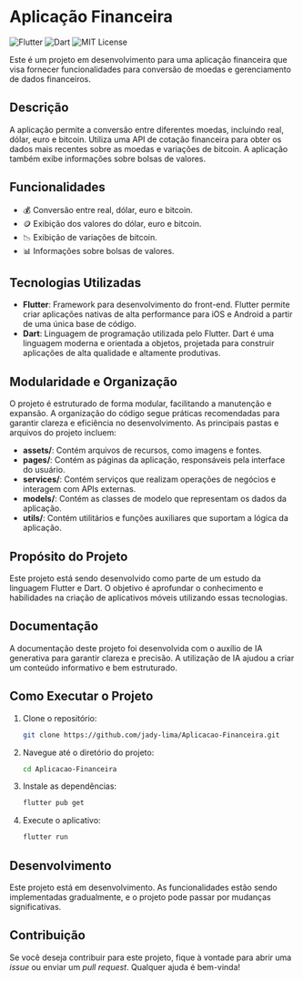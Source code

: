 # Aplicação Financeira

![Flutter](https://img.shields.io/badge/Flutter-%20-blue)
![Dart](https://img.shields.io/badge/Dart-%20-blue)
![MIT License](https://img.shields.io/badge/License-MIT-green)

Este é um projeto em desenvolvimento para uma aplicação financeira que visa fornecer funcionalidades para conversão de moedas e gerenciamento de dados financeiros.

## Descrição

A aplicação permite a conversão entre diferentes moedas, incluindo real, dólar, euro e bitcoin. Utiliza uma API de cotação financeira para obter os dados mais recentes sobre as moedas e variações de bitcoin. A aplicação também exibe informações sobre bolsas de valores.

## Funcionalidades

- 💰 Conversão entre real, dólar, euro e bitcoin.
- 🪙 Exibição dos valores do dólar, euro e bitcoin.
- 📉 Exibição de variações de bitcoin.
- 📊 Informações sobre bolsas de valores.

## Tecnologias Utilizadas

- **Flutter**: Framework para desenvolvimento do front-end. Flutter permite criar aplicações nativas de alta performance para iOS e Android a partir de uma única base de código.
- **Dart**: Linguagem de programação utilizada pelo Flutter. Dart é uma linguagem moderna e orientada a objetos, projetada para construir aplicações de alta qualidade e altamente produtivas.

## Modularidade e Organização

O projeto é estruturado de forma modular, facilitando a manutenção e expansão. A organização do código segue práticas recomendadas para garantir clareza e eficiência no desenvolvimento. As principais pastas e arquivos do projeto incluem:

- **assets/**: Contém arquivos de recursos, como imagens e fontes.
- **pages/**: Contém as páginas da aplicação, responsáveis pela interface do usuário.
- **services/**: Contém serviços que realizam operações de negócios e interagem com APIs externas.
- **models/**: Contém as classes de modelo que representam os dados da aplicação.
- **utils/**: Contém utilitários e funções auxiliares que suportam a lógica da aplicação.

## Propósito do Projeto

Este projeto está sendo desenvolvido como parte de um estudo da linguagem Flutter e Dart. O objetivo é aprofundar o conhecimento e habilidades na criação de aplicativos móveis utilizando essas tecnologias.

## Documentação

A documentação deste projeto foi desenvolvida com o auxílio de IA generativa para garantir clareza e precisão. A utilização de IA ajudou a criar um conteúdo informativo e bem estruturado.

## Como Executar o Projeto

1. Clone o repositório:
    ```bash
    git clone https://github.com/jady-lima/Aplicacao-Financeira.git
    ```
2. Navegue até o diretório do projeto:
    ```bash
    cd Aplicacao-Financeira
    ```
3. Instale as dependências:
    ```bash
    flutter pub get
    ```
4. Execute o aplicativo:
    ```bash
    flutter run
    ```

## Desenvolvimento

Este projeto está em desenvolvimento. As funcionalidades estão sendo implementadas gradualmente, e o projeto pode passar por mudanças significativas.

## Contribuição

Se você deseja contribuir para este projeto, fique à vontade para abrir uma *issue* ou enviar um *pull request*. Qualquer ajuda é bem-vinda!

